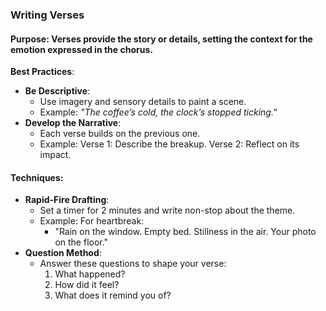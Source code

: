 ### **Writing Verses**

#### **Purpose**: Verses provide the story or details, setting the context for the emotion expressed in the chorus.

**Best Practices**:

- **Be Descriptive**:
    - Use imagery and sensory details to paint a scene.
    - Example: _"The coffee’s cold, the clock’s stopped ticking."_
- **Develop the Narrative**:
    - Each verse builds on the previous one.
    - Example: Verse 1: Describe the breakup. Verse 2: Reflect on its impact.

#### Techniques:

- **Rapid-Fire Drafting**:
    - Set a timer for 2 minutes and write non-stop about the theme.
    - Example: For heartbreak:
        - "Rain on the window. Empty bed. Stillness in the air. Your photo on the floor."
- **Question Method**:
    - Answer these questions to shape your verse:
        1. What happened?
        2. How did it feel?
        3. What does it remind you of?